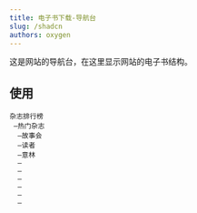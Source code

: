 ```yaml
---
title: 电子书下载-导航台
slug: /shadcn
authors: oxygen
---
```

这是网站的导航台，在这里显示网站的电子书结构。

<!--truncate-->

## 使用


```
杂志排行榜
 —热门杂志
  —故事会
  —读者
  —意林
  —
  —
  —
  —
  —
  —
```
